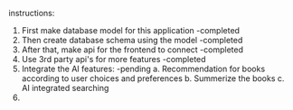 instructions:

1. First make database model for this application -completed
2. Then create database schema using the model -completed
3. After that, make api for the frontend to connect -completed
4. Use 3rd party api's for more features -completed
5. Integrate the AI features: -pending
  a. Recommendation for books according to user choices and preferences
  b. Summerize the books
  c. AI integrated searching
6.